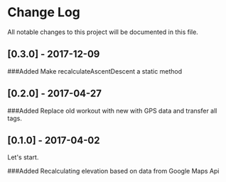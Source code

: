 # Change Log
All notable changes to this project will be documented in this file.

## [0.3.0] - 2017-12-09
###Added
Make recalculateAscentDescent a static method


## [0.2.0] - 2017-04-27
###Added
Replace old workout with new with GPS data and transfer all tags.

## [0.1.0] - 2017-04-02
Let's start.

###Added
Recalculating elevation based on data from Google Maps Api
